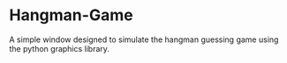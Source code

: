 # Hangman-Game
A simple window designed to simulate the hangman guessing game using the python graphics library.
